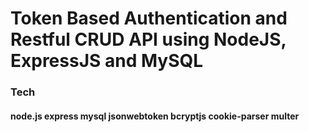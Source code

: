 # Token Based Authentication and Restful CRUD API using NodeJS, ExpressJS and MySQL


### Tech
#### node.js express mysql jsonwebtoken bcryptjs cookie-parser multer
